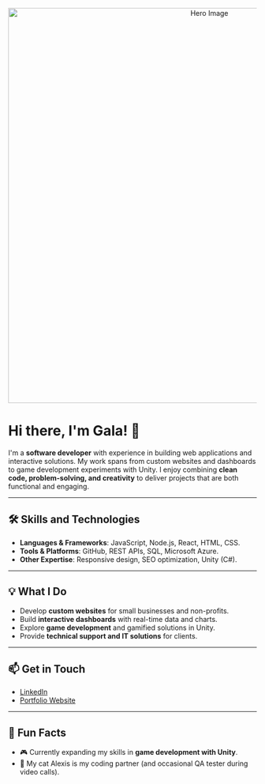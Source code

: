 <p align="center">
    <img src="https://galakapralova.com/images/surfing_kinetics.gif" alt="Hero Image" width="800"/>
</p>

# Hi there, I'm Gala! 👋  

I'm a **software developer** with experience in building web applications and interactive solutions. My work spans from custom websites and dashboards to game development experiments with Unity. I enjoy combining **clean code, problem-solving, and creativity** to deliver projects that are both functional and engaging.  

---

## 🛠 Skills and Technologies  
- **Languages & Frameworks**: JavaScript, Node.js, React, HTML, CSS.  
- **Tools & Platforms**: GitHub, REST APIs, SQL, Microsoft Azure.
- **Other Expertise**: Responsive design, SEO optimization, Unity (C#).

---

## 💡 What I Do  
- Develop **custom websites** for small businesses and non-profits.
- Build **interactive dashboards** with real-time data and charts.
- Explore **game development** and gamified solutions in Unity.
- Provide **technical support and IT solutions** for clients.
---

## 📫 Get in Touch  
- [LinkedIn](https://www.linkedin.com/in/gm-kapralova/)  
- [Portfolio Website](https://galakapralova.com/)  

---

## 🎲 Fun Facts  
- 🎮 Currently expanding my skills in **game development with Unity**.
- 🐾 My cat Alexis is my coding partner (and occasional QA tester during video calls).
